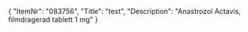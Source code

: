 {
  "ItemNr": "083756",
  "Title": "test",
  "Description": "Anastrozol Actavis, filmdragerad tablett 1 mg"
}